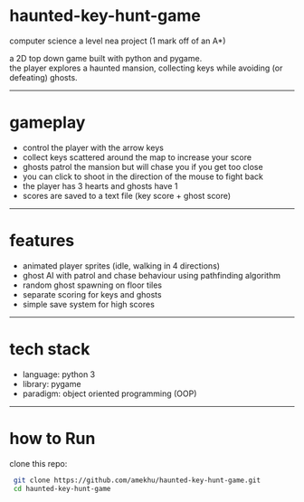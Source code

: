 # haunted-key-hunt-game
computer science a level nea project (1 mark off of an A*)

a 2D top down game built with python and pygame.  
the player explores a haunted mansion, collecting keys while avoiding (or defeating) ghosts.  

---

# gameplay
- control the player with the arrow keys
- collect keys scattered around the map to increase your score
- ghosts patrol the mansion but will chase you if you get too close
- you can click to shoot in the direction of the mouse to fight back
- the player has 3 hearts and ghosts have 1  
- scores are saved to a text file (key score + ghost score)

---

# features
- animated player sprites (idle, walking in 4 directions) 
- ghost AI with patrol and chase behaviour using pathfinding algorithm
- random ghost spawning on floor tiles
- separate scoring for keys and ghosts  
- simple save system for high scores 

---

# tech stack
- language: python 3  
- library: pygame  
- paradigm: object oriented programming (OOP)  

---

# how to Run
clone this repo:  
  ```bash
   git clone https://github.com/amekhu/haunted-key-hunt-game.git
   cd haunted-key-hunt-game
